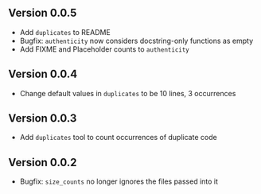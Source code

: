 ## Version 0.0.5
- Add `duplicates` to README
- Bugfix: `authenticity` now considers docstring-only functions as empty
- Add FIXME and Placeholder counts to `authenticity`

## Version 0.0.4
- Change default values in `duplicates` to be 10 lines, 3 occurrences

## Version 0.0.3
- Add `duplicates` tool to count occurrences of duplicate code

## Version 0.0.2
- Bugfix: `size_counts` no longer ignores the files passed into it
